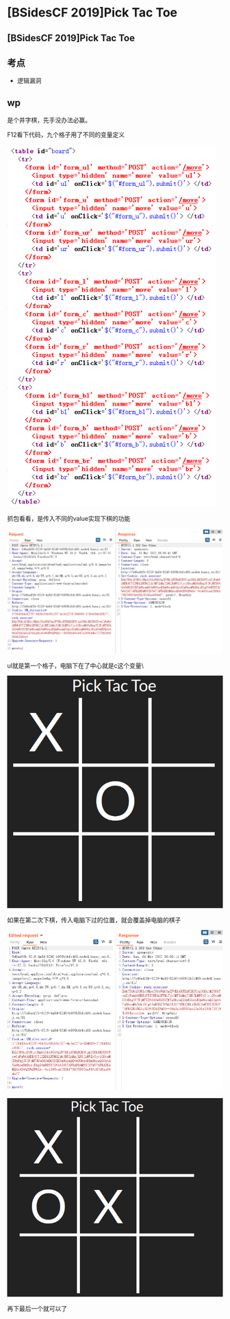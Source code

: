 # \[BSidesCF 2019]Pick Tac Toe

## \[BSidesCF 2019]Pick Tac Toe

## 考点

* 逻辑漏洞

## wp

是个井字棋，先手没办法必赢。

F12看下代码，九个格子用了不同的变量定义

![](<../.gitbook/assets/image (25) (1) (1).png>)

抓包看看，是传入不同的value实现下棋的功能

![](<../.gitbook/assets/image (9).png>)

ul就是第一个格子，电脑下在了中心就是c这个变量\


![](<../.gitbook/assets/image (22).png>)



如果在第二次下棋，传入电脑下过的位置，就会覆盖掉电脑的棋子

![](<../.gitbook/assets/image (33).png>)

![](<../.gitbook/assets/image (29).png>)

再下最后一个就可以了
